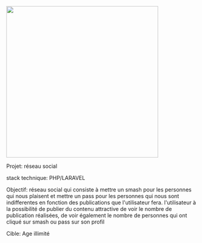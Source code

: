 <p text-align="center"><a href="https://laravel.com" target="_blank"><img src="https://raw.githubusercontent.com/laravel/art/master/logo-lockup/5%20SVG/2%20CMYK/1%20Full%20Color/laravel-logolockup-cmyk-red.svg" width="400"></a></p>

Projet: réseau social

stack technique: PHP/LARAVEL

Objectif: réseau social qui consiste à mettre un smash pour les personnes qui nous plaisent
et mettre un pass pour les personnes qui nous sont indifferentes en fonction des publications que l'utilisateur fera.
l'utilisateur à la possibilité de publier du contenu attractive de voir le nombre de publication réalisées,
de voir également le nombre de personnes qui ont cliqué sur smash ou pass sur son profil

Cible: Age illimité